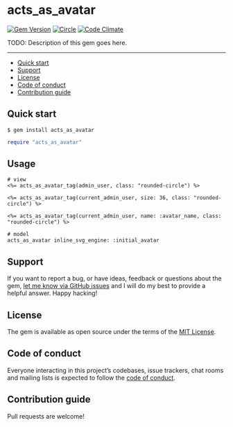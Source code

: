 # acts_as_avatar

[![Gem Version](https://badge.fury.io/rb/acts_as_avatar.svg)](https://rubygems.org/gems/acts_as_avatar)
[![Circle](https://circleci.com/gh/hfpp2012/acts_as_avatar/tree/main.svg?style=shield)](https://app.circleci.com/pipelines/github/hfpp2012/acts_as_avatar?branch=main)
[![Code Climate](https://codeclimate.com/github/hfpp2012/acts_as_avatar/badges/gpa.svg)](https://codeclimate.com/github/hfpp2012/acts_as_avatar)

TODO: Description of this gem goes here.

---

- [Quick start](#quick-start)
- [Support](#support)
- [License](#license)
- [Code of conduct](#code-of-conduct)
- [Contribution guide](#contribution-guide)

## Quick start

```
$ gem install acts_as_avatar
```

```ruby
require "acts_as_avatar"
```

## Usage

```
# view
<%= acts_as_avatar_tag(admin_user, class: "rounded-circle") %>

<%= acts_as_avatar_tag(current_admin_user, size: 36, class: "rounded-circle") %>

<%= acts_as_avatar_tag(current_admin_user, name: :avatar_name, class: "rounded-circle") %>

# model
acts_as_avatar inline_svg_engine: :initial_avatar
```

## Support

If you want to report a bug, or have ideas, feedback or questions about the gem, [let me know via GitHub issues](https://github.com/hfpp2012/acts_as_avatar/issues/new) and I will do my best to provide a helpful answer. Happy hacking!

## License

The gem is available as open source under the terms of the [MIT License](LICENSE.txt).

## Code of conduct

Everyone interacting in this project’s codebases, issue trackers, chat rooms and mailing lists is expected to follow the [code of conduct](CODE_OF_CONDUCT.md).

## Contribution guide

Pull requests are welcome!
